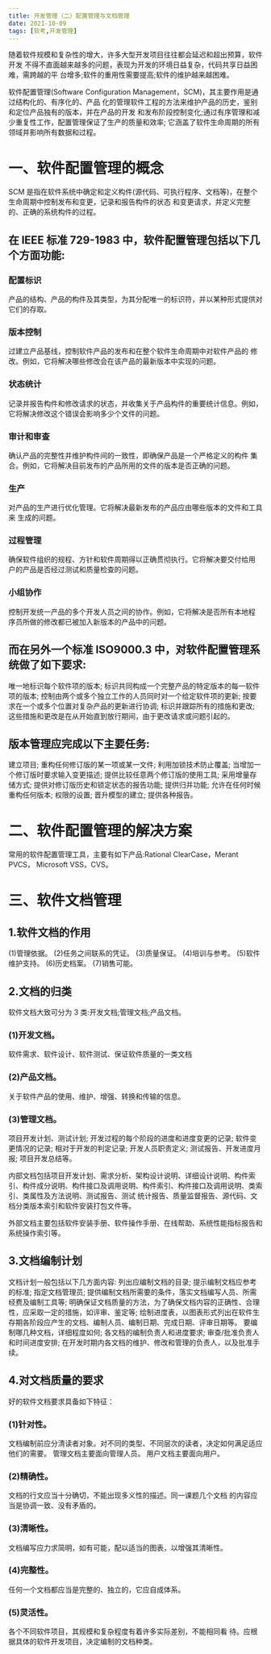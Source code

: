```yaml
---
title: 开发管理（二）配置管理与文档管理
date: 2021-10-09
tags: [软考,开发管理]
---
```



随着软件规模和复杂性的增大，许多大型开发项目往往都会延迟和超出预算，软件开发 不得不直面越来越多的问题，表现为开发的环境日益复杂，代码共享日益困难，需跨越的平 台增多;软件的重用性需要提高;软件的维护越来越困难。


软件配置管理(Software Configuration Management，SCM)，其主要作用是通过结构化的、有序化的、产品 化的管理软件工程的方法来维护产品的历史，鉴别和定位产品独有的版本，并在产品的开发 和发布阶段控制变化;通过有序管理和减少重复性工作，配置管理保证了生产的质量和效率; 它涵盖了软件生命周期的所有领域并影响所有数据和过程。

# 一、软件配置管理的概念

SCM 是指在软件系统中确定和定义构件(源代码、可执行程序、文档等)，在整个生命周期中控制发布和变更，记录和报告构件的状态 和变更请求，并定义完整的、正确的系统构件的过程。

## 在 IEEE 标准 729-1983 中，软件配置管理包括以下几个方面功能:

### 配置标识
产品的结构、产品的构件及其类型，为其分配唯一的标识符，并以某种形式提供对它们的存取。

### 版本控制
过建立产品基线，控制软件产品的发布和在整个软件生命周期中对软件产品的 修改。例如，它将解决哪些修改会在该产品的最新版本中实现的问题。

### 状态统计
记录并报告构件和修改请求的状态，并收集关于产品构件的重要统计信息。例如， 它将解决修改这个错误会影响多少个文件的问题。

### 审计和审查
确认产品的完整性并维护构件间的一致性，即确保产品是一个严格定义的构件 集合。例如，它将解决目前发布的产品所用的文件的版本是否正确的问题。

### 生产
对产品的生产进行优化管理。它将解决最新发布的产品应由哪些版本的文件和工具来 生成的问题。

### 过程管理
确保软件组织的规程、方针和软件周期得以正确贯彻执行。它将解决要交付给用 户的产品是否经过测试和质量检查的问题。

### 小组协作
控制开发统一产品的多个开发人员之间的协作。例如，它将解决是否所有本地程 序员所做的修改都已被加入新版本的产品中的问题。

## 而在另外一个标准 ISO9000.3 中，对软件配置管理系统做了如下要求:
唯一地标识每个软件项的版本; 
标识共同构成一个完整产品的特定版本的每一软件项的版本; 
控制由两个或多个独立工作的人员同时对一个给定软件项的更新; 
按要求在一个或多个位置对复杂产品的更新进行协调; 
标识并跟踪所有的措施和更改;
这些措施和更改是在从开始直到放行期间，由于更改请求或问题引起的。

## 版本管理应完成以下主要任务:
建立项目;
重构任何修订版的某一项或某一文件;
利用加锁技术防止覆盖; 
当增加一个修订版时要求输入变更描述; 
提供比较任意两个修订版的使用工具; 
采用增量存储方式; 
提供对修订版历史和锁定状态的报告功能; 
提供归并功能; 
允许在任何时候重构任何版本; 
权限的设置;
晋升模型的建立; 
提供各种报告。

# 二、软件配置管理的解决方案
常用的软件配置管理工具，主要有如下产品:Rational ClearCase，Merant PVCS， Microsoft VSS，CVS。

# 三、软件文档管理
## 1.软件文档的作用
(1)管理依据。
(2)任务之间联系的凭证。
(3)质量保证。
(4)培训与参考。
(5)软件维护支持。
(6)历史档案。
(7)销售可能。

## 2.文档的归类

软件文档大致可分为 3 类:开发文档;管理文档;产品文档。
### (1)开发文档。
软件需求、软件设计、软件测试、保证软件质量的一类文档

### (2)产品文档。
关于软件产品的使用、维护、增强、转换和传输的信息。

### (3)管理文档。
项目开发计划、测试计划;
开发过程的每个阶段的进度和进度变更的记录;
软件变更情况的记录;
相对于开发的判定记录;
开发人员职责定义;
测试报告、开发进度月报;
项目开发总结等。


内部文档包括项目开发计划、需求分析、架构设计说明、详细设计说明、构件索引、构件成分说明、构件接口及调用说明、构件索引、构件接口及调用说明、类索引、类属性及方法说明、测试报告、测试 统计报告、质量监督报告、源代码、文档分类版本索引和软件安装打包文件等。

外部文档主要包括软件安装手册、软件操作手册、在线帮助、系统性能指标报告和系统操作索引等。

## 3.文档编制计划

文档计划一般包括以下几方面内容:
列出应编制文档的目录;
提示编制文档应参考的标准;
指定文档管理员; 
提供编制文档所需要的条件，落实文档编写人员、所需经费及编制工具等; 
明确保证文档质量的方法，为了确保文档内容的正确性、合理性，应采取一定的措施，如评审、鉴定等; 
绘制进度表，以图表形式列出在软件生存期各阶段应产生的文档、编制人员、编制日期、完成日期、评审日期等。
要编制哪几种文档，详细程度如何;
各文档的编制负责人和进度要求;
审查/批准负责人和时间进度安排;
在开发时期内各文档的维护、修改和管理的负责人，以及批准手续。

## 4.对文档质量的要求
好的软件文档要求具备如下特征：
### (1)针对性。
文档编制前应分清读者对象。对不同的类型、不同层次的读者，决定如何满足适应他们的需要。
管理文档主要面向管理人员。
用户文档主要面向用户。
### (2)精确性。
文档的行文应当十分确切，不能出现多义性的描述。同一课题几个文档 的内容应当是协调一致、没有矛盾的。
### (3)清晰性。
文档编写应力求简明，如有可能，配以适当的图表，以增强其清晰性。
### (4)完整性。
任何一个文档都应当是完整的、独立的，它应自成体系。
### (5)灵活性。
各个不同软件项目，其规模和复杂程度有着许多实际差别，不能相同看 待。应根据具体的软件开发项目，决定编制的文档种类。